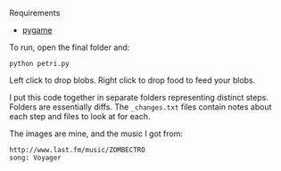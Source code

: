 Requirements

* [pygame](http://pygame.org)

To run, open the final folder and:

    python petri.py

Left click to drop blobs. Right click to drop food to feed your blobs.

I put this code together in separate folders representing distinct steps. Folders are essentially diffs. The `_changes.txt` files contain notes about each step and files to look at for each.

The images are mine, and the music I got from:

    http://www.last.fm/music/ZOMBECTRO
    song: Voyager

